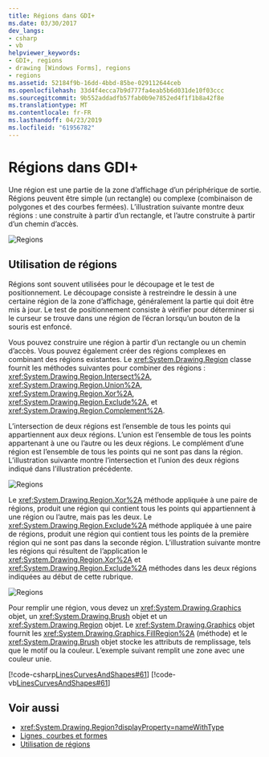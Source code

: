 ```yaml
---
title: Régions dans GDI+
ms.date: 03/30/2017
dev_langs:
- csharp
- vb
helpviewer_keywords:
- GDI+, regions
- drawing [Windows Forms], regions
- regions
ms.assetid: 52184f9b-16dd-4bbd-85be-029112644ceb
ms.openlocfilehash: 33d4f4ecca7b9d777fa4eab5b6d031de10f03ccc
ms.sourcegitcommit: 9b552addadfb57fab0b9e7852ed4f1f1b8a42f8e
ms.translationtype: MT
ms.contentlocale: fr-FR
ms.lasthandoff: 04/23/2019
ms.locfileid: "61956782"
---
```

# <a name="regions-in-gdi"></a>Régions dans GDI+
Une région est une partie de la zone d’affichage d’un périphérique de sortie. Régions peuvent être simple (un rectangle) ou complexe (combinaison de polygones et des courbes fermées). L’illustration suivante montre deux régions : une construite à partir d’un rectangle, et l’autre construite à partir d’un chemin d’accès.  
  
 ![Regions](./media/aboutgdip02-art27.gif "AboutGdip02_Art27")  
  
## <a name="using-regions"></a>Utilisation de régions  
 Régions sont souvent utilisées pour le découpage et le test de positionnement. Le découpage consiste à restreindre le dessin à une certaine région de la zone d’affichage, généralement la partie qui doit être mis à jour. Le test de positionnement consiste à vérifier pour déterminer si le curseur se trouve dans une région de l’écran lorsqu’un bouton de la souris est enfoncé.  
  
 Vous pouvez construire une région à partir d’un rectangle ou un chemin d’accès. Vous pouvez également créer des régions complexes en combinant des régions existantes. Le <xref:System.Drawing.Region> classe fournit les méthodes suivantes pour combiner des régions : <xref:System.Drawing.Region.Intersect%2A>, <xref:System.Drawing.Region.Union%2A>, <xref:System.Drawing.Region.Xor%2A>, <xref:System.Drawing.Region.Exclude%2A>, et <xref:System.Drawing.Region.Complement%2A>.  
  
 L’intersection de deux régions est l’ensemble de tous les points qui appartiennent aux deux régions. L’union est l’ensemble de tous les points appartenant à une ou l’autre ou les deux régions. Le complément d’une région est l’ensemble de tous les points qui ne sont pas dans la région. L’illustration suivante montre l’intersection et l’union des deux régions indiqué dans l’illustration précédente.  
  
 ![Regions](./media/aboutgdip02-art28.gif "AboutGdip02_Art28")  
  
 Le <xref:System.Drawing.Region.Xor%2A> méthode appliquée à une paire de régions, produit une région qui contient tous les points qui appartiennent à une région ou l’autre, mais pas les deux. Le <xref:System.Drawing.Region.Exclude%2A> méthode appliquée à une paire de régions, produit une région qui contient tous les points de la première région qui ne sont pas dans la seconde région. L’illustration suivante montre les régions qui résultent de l’application le <xref:System.Drawing.Region.Xor%2A> et <xref:System.Drawing.Region.Exclude%2A> méthodes dans les deux régions indiquées au début de cette rubrique.  
  
 ![Regions](./media/aboutgdip02-art29.gif "AboutGdip02_Art29")  
  
 Pour remplir une région, vous devez un <xref:System.Drawing.Graphics> objet, un <xref:System.Drawing.Brush> objet et un <xref:System.Drawing.Region> objet. Le <xref:System.Drawing.Graphics> objet fournit les <xref:System.Drawing.Graphics.FillRegion%2A> (méthode) et le <xref:System.Drawing.Brush> objet stocke les attributs de remplissage, tels que le motif ou la couleur. L’exemple suivant remplit une zone avec une couleur unie.  
  
 [!code-csharp[LinesCurvesAndShapes#61](~/samples/snippets/csharp/VS_Snippets_Winforms/LinesCurvesAndShapes/CS/Class1.cs#61)]
 [!code-vb[LinesCurvesAndShapes#61](~/samples/snippets/visualbasic/VS_Snippets_Winforms/LinesCurvesAndShapes/VB/Class1.vb#61)]  
  
## <a name="see-also"></a>Voir aussi

- <xref:System.Drawing.Region?displayProperty=nameWithType>
- [Lignes, courbes et formes](lines-curves-and-shapes.md)
- [Utilisation de régions](using-regions.md)
